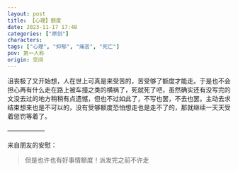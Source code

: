 ```yaml
---
layout: post
title: 【心理】额度
date: 2023-11-17 17:48
categories: ["原创"]
characters: 
tags: ["心理", "抑郁", "痛苦", "死亡"]
pov: 第一人称
origin: 空间
---
```


沮丧极了又开始想，人在世上可真是来受苦的，苦受够了额度才能走。于是也不会担心再有什么走在路上被车撞之类的横祸了，死就死了吧，虽然确实还有没写完的文没去过的地方稍稍有点遗憾，但也不过如此了，不写也罢，不去也罢。主动去求结束想来也是不可以的，没有受够额度恐怕想走也是走不了的，那就继续一天天受着惩罚等着了。

——————

来自朋友的安慰：

> 但是也许也有好事情额度！派发完之前不许走
